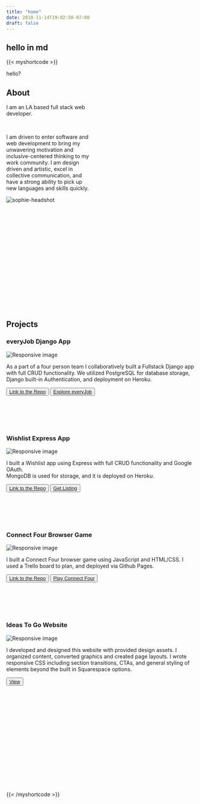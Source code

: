 ```yaml
---
title: "home"
date: 2018-11-14T19:02:50-07:00
draft: false
---
```

## hello in md
{{< myshortcode >}}
<p>hello?</p>

<div class="row" style="padding-bottom: 7vh;">
	<div class=" d-flex align-items-stretch col-12 col-sm-6 mt-3 mb-4" style="padding-right: 7vh;">
		<div class="about">
			<h2 id="about-anchor">About</h2>
			<p>I am an LA based full stack web developer.</p></br>
			<p>I am driven to enter software and web development to bring my unwavering motivation and inclusive-centered thinking to my work community. I am design driven and artistic, excel in collective communication, and have a strong ability to pick up new languages and skills quickly.</p>
		</div>
	</div>
	<div class=" col-12 col-sm-6 d-flex justify-content-center">
		<img src="https://i.imgur.com/JHCnK3L.jpg" alt="sophie-headshot" id="headshot"/>
	</div>
</div>

<h2 id="projects-anchor">Projects</h2>
<div>
	<div class="row">
		<div class=" d-flex align-items-stretch col-12 col-sm-6 mt-3 mb-4">
			<div class="project">
				<h3 class="top card-headerr d-flex justify-content-between">everyJob Django App</h3>
				<div class="card-body">
					<img class="card-img-bottom img-fluid float-left" src="https://i.imgur.com/ixSrCHd.png" alt="Responsive image"/>
					<p class="card-text">As a part of a four person team I collaboratively  built a Fullstack Django app with full CRUD functionality.
						We utilized PostgreSQL for database storage, Django built-in Authentication, and deployment on Heroku.</p>
					<button style="margin-bottom: 2vh"><a target="_blank" rel="noopener noreferrer" href="https://github.com/sophiedamelio/everyJob">Link to the Repo</a></button>
					<!-- add in hover w login for demo -->
					<button><a target="_blank" rel="noopener noreferrer" href="https://sophie-everyjob.herokuapp.com/">Explore everyJob</a></button>
				</div>
			</div>
		</div>
		<div class=" d-flex align-items-stretch col-12 col-sm-6 mt-3 mb-4">
			<div class=" project">
				<h3 class="top card-headerr d-flex justify-content-between">Wishlist Express App</h3>
				<div class="card-body">
					<img class="card-img-bottom img-fluid float-left" src="https://i.imgur.com/DgzgQqh.png" alt="Responsive image"/>
					<p class="card-text">I built a Wishlist app using Express with full CRUD functionality and Google OAuth.</br>
						MongoDB is used for storage, and it is deployed on Heroku.</p>
					<button style="margin-bottom: 2vh"><a target="_blank" rel="noopener noreferrer" href="https://github.com/sophiedamelio/project_two">Link to the Repo</a></button>
					<!-- add in hover w login for demo -->
					<button><a target="_blank" rel="noopener noreferrer" href="https://sophie-project-two.herokuapp.com/">Get Listing</a></button>
				</div>
			</div>
		</div>
	</div>
	<div class="row" style="padding-bottom: 7vh;">
		<div class="d-flex align-items-stretch  col-12 col-sm-6 mt-3 mb-4">
			<div class=" project">
				<h3 class="top card-headerr d-flex justify-content-between">Connect Four Browser Game</h3>
				<div class="card-body">
					<!--  should this be an ikmage? -->
					<img class="card-img-bottom img-fluid float-left" src="https://i.imgur.com/b9LmOUu.png" alt="Responsive image"/>
					<p class="card-text">I built a Connect Four browser game using JavaScript and HTML/CSS.
						I used a Trello board to plan, and deployed via Github Pages. </p>
					<button style="margin-bottom: 2vh"><a target="_blank" rel="noopener noreferrer" href="https://github.com/sophiedamelio/connect_four/">Link to the Repo</a></button>
					<!-- add in hover w login for demo -->
					<button><a target="_blank" rel="noopener noreferrer" href="https://sophiedamelio.github.io/connect_four/">Play Connect Four</a></button>
				</div>
			</div>
		</div>
		<div class=" d-flex align-items-stretch col-12 col-sm-6 mt-3 mb-4">
			<div class=" project">
				<h3 class="top card-headerr d-flex justify-content-between">Ideas To Go Website</h3>
				<div class="card-body">
					<img class="card-img-bottom img-fluid float-left" src="https://i.imgur.com/Zgn5lPV.jpg" alt="Responsive image"/>
					<p class="card-text">I developed and designed this website with provided design assets. I organized content, converted graphics and created page layouts. I wrote responsive CSS including section transitions, CTAs, and general styling of elements beyond the built in Squarespace options. </p>
					<!-- add in sentence about not maintaining it, add link to page that displays the screenshots -->
					<!-- link to itg_detail.html -->
					<button><a href='/itg_detail'>View</a></button>
				</div>
			</div>
		</div>
	</div>
</div>
{{< /myshortcode >}}